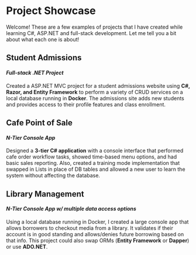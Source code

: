 # Project Showcase
Welcome! These are a few examples of projects that I have created while learning C#, ASP.NET and full-stack development. Let me tell you a bit about what each one is about!

## Student Admissions
#### *Full-stack .NET Project*
Created a ASP.NET MVC project for a student admissions website using **C#, Razor, and Entity Framework** to perform a variety of CRUD services on a local database running in **Docker**. The admissions site adds new students and provides access to their profile features and class enrollment.

## Cafe Point of Sale
#### *N-Tier Console App*
Designed a **3-tier C# application** with a console interface that performed cafe order workflow tasks, showed time-based menu options, and had basic sales reporting. Also, created a training mode implementation that swapped in Lists in place of DB tables and allowed a new user to learn the system without affecting the database.

## Library Management
#### *N-Tier Console App w/ multiple data access options*
Using a local database running in Docker, I created a large console app that allows borrowers to checkout media from a library. It validates if their account is in good standing and allows/denies future borrowing based on that info. This project could also swap ORMs (**Entity Framework** or **Dapper**) or use **ADO.NET**.
